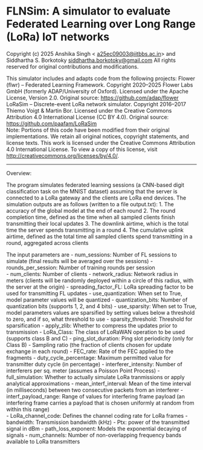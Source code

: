# FLNSim: A simulator to evaluate Federated Learning over Long Range (LoRa) IoT networks

Copyright (c) 2025 Anshika Singh < a25ec09003@iitbbs.ac.in> and Siddhartha S. Borkotoky <siddhartha.borkotoky@gmail.com> All rights reserved for original contributions and modifications.

This simulator includes and adapts code from the following projects:
Flower (flwr) – Federated Learning Framework. Copyright 2020–2025 Flower Labs GmbH (formerly ADAP/University of Oxford). Licensed under the Apache License, Version 2.0. Original source: https://github.com/adap/flower 
LoRaSim – Discrete-event LoRa network simulator. Copyright 2016–2017 Thiemo Voigt & Martin Bor. Licensed under the Creative Commons Attribution 4.0 International License (CC BY 4.0). Original source: https://github.com/paafam/LoRaSim  
Note: Portions of this code have been modified from their original implementations. We retain all original notices, copyright statements, and license texts.
This work is licensed under the Creative Commons Attribution 4.0 International License.  To view a copy of this license, visit http://creativecommons.org/licenses/by/4.0/.
- ----------------------------------------------------------------------------------------------------
Overview:

The program simulates federated learning sessions (a CNN-based digit classification task on the MNIST dataset) assuming that the server is connected to a LoRa gateway and the clients are LoRa end devices. The simulation outputs are as follows (written to a file output.txt): 
    1.  The accuracy of the global model at the end of each round 
    2. The round completion time, defined as the time when all sampled clients finish transmitting their local updates
    3. The downlink airtime, which is the total time the server spends transmitting in a round
    4. The cumulative uplink airtime, defined as the total time all sampled clients spend transmitting in a round, aggregated across clients
  
The input parameters are 
    - num_sessions: Number of FL sessions to simulate (final results will be averaged over the sessions)
    - rounds_per_session: Number of training rounds per session   
    - num_clients: Number of clients
    - network_radius: Network radius in meters (clients will be randomly deployed within a circle of this radius, with the server at the origin)
    - spreading_factor_FL: LoRa spreading factor to be used for transmitting FL updates
    - use_quantization: When set to True, model parameter values will be quantized
    - quantization_bits: Number of quantization bits (supports 1, 2, and 4 bits)
    - use_sparsity: When set to True, model parameters values are sparsified by setting values below a threshold to zero, and if so, what threshold to use
    - sparsity_threshold: Threshold for sparsification
    - apply_zlib: Whether to compress the updates prior to transmission
    - LoRa_Class: The class of LoRaWAN operation to be used (supports class B and C)
    - ping_slot_duration: Ping slot periodicity (only for Class B)
    - Sampling ratio (the fraction of clients chosen for update exchange in each round)
    - FEC_rate: Rate of the FEC applied to the fragments
    - duty_cycle_percentage: Maximum permitted value for transmitter duty cycle (in percentage)
    - interferer_intensity: Number of interferers per sq. meter (assumes a Poisson Point Process)
    - full_simulation: Whether to actually simulate LoRa tranmissions or apply analytical approximations
    - mean_interf_interval: Mean of the time interval (in milliseconds) between two consecutive packets from an interferer
    - interf_payload_range: Range of values for interfering frame payload (an interfering frame carries a payload that is chosen uniformly at random from within this range)             
    - LoRa_channel_code: Defines the channel coding rate for LoRa frames
    - bandwidth: Transmission bandwidth (kHz)
    - Ptx: power of the transmitted signal in dBm
    - path_loss_exponent: Models the exponential decaying of signals
    - num_channels: Number of non-overlapping frequency bands available to LoRa transmitters
